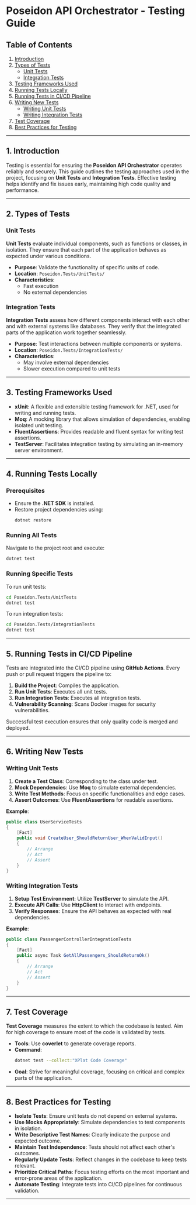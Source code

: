 # Poseidon API Orchestrator - Testing Guide

## Table of Contents

1. [Introduction](#1-introduction)
2. [Types of Tests](#2-types-of-tests)
   - [Unit Tests](#unit-tests)
   - [Integration Tests](#integration-tests)
3. [Testing Frameworks Used](#3-testing-frameworks-used)
4. [Running Tests Locally](#4-running-tests-locally)
5. [Running Tests in CI/CD Pipeline](#5-running-tests-in-cicd-pipeline)
6. [Writing New Tests](#6-writing-new-tests)
   - [Writing Unit Tests](#writing-unit-tests)
   - [Writing Integration Tests](#writing-integration-tests)
7. [Test Coverage](#7-test-coverage)
8. [Best Practices for Testing](#8-best-practices-for-testing)

---

## 1. Introduction

Testing is essential for ensuring the **Poseidon API Orchestrator** operates reliably and securely. This guide outlines the testing approaches used in the project, focusing on **Unit Tests** and **Integration Tests**. Effective testing helps identify and fix issues early, maintaining high code quality and performance.

---

## 2. Types of Tests

### Unit Tests

**Unit Tests** evaluate individual components, such as functions or classes, in isolation. They ensure that each part of the application behaves as expected under various conditions.

- **Purpose**: Validate the functionality of specific units of code.
- **Location**: `Poseidon.Tests/UnitTests/`
- **Characteristics**:
  - Fast execution
  - No external dependencies

### Integration Tests

**Integration Tests** assess how different components interact with each other and with external systems like databases. They verify that the integrated parts of the application work together seamlessly.

- **Purpose**: Test interactions between multiple components or systems.
- **Location**: `Poseidon.Tests/IntegrationTests/`
- **Characteristics**:
  - May involve external dependencies
  - Slower execution compared to unit tests

---

## 3. Testing Frameworks Used

- **xUnit**: A flexible and extensible testing framework for .NET, used for writing and running tests.
- **Moq**: A mocking library that allows simulation of dependencies, enabling isolated unit testing.
- **FluentAssertions**: Provides readable and fluent syntax for writing test assertions.
- **TestServer**: Facilitates integration testing by simulating an in-memory server environment.

---

## 4. Running Tests Locally

### Prerequisites

- Ensure the **.NET SDK** is installed.
- Restore project dependencies using:
  ```bash
  dotnet restore
  ```

### Running All Tests

Navigate to the project root and execute:
```bash
dotnet test
```

### Running Specific Tests

To run unit tests:
```bash
cd Poseidon.Tests/UnitTests
dotnet test
```

To run integration tests:
```bash
cd Poseidon.Tests/IntegrationTests
dotnet test
```

---

## 5. Running Tests in CI/CD Pipeline

Tests are integrated into the CI/CD pipeline using **GitHub Actions**. Every push or pull request triggers the pipeline to:

1. **Build the Project**: Compiles the application.
2. **Run Unit Tests**: Executes all unit tests.
3. **Run Integration Tests**: Executes all integration tests.
4. **Vulnerability Scanning**: Scans Docker images for security vulnerabilities.

Successful test execution ensures that only quality code is merged and deployed.

---

## 6. Writing New Tests

### Writing Unit Tests

1. **Create a Test Class**: Corresponding to the class under test.
2. **Mock Dependencies**: Use **Moq** to simulate external dependencies.
3. **Write Test Methods**: Focus on specific functionalities and edge cases.
4. **Assert Outcomes**: Use **FluentAssertions** for readable assertions.

**Example**:
```csharp
public class UserServiceTests
{
    [Fact]
    public void CreateUser_ShouldReturnUser_WhenValidInput()
    {
        // Arrange
        // Act
        // Assert
    }
}
```

### Writing Integration Tests

1. **Setup Test Environment**: Utilize **TestServer** to simulate the API.
2. **Execute API Calls**: Use **HttpClient** to interact with endpoints.
3. **Verify Responses**: Ensure the API behaves as expected with real dependencies.

**Example**:
```csharp
public class PassengerControllerIntegrationTests
{
    [Fact]
    public async Task GetAllPassengers_ShouldReturnOk()
    {
        // Arrange
        // Act
        // Assert
    }
}
```

---

## 7. Test Coverage

**Test Coverage** measures the extent to which the codebase is tested. Aim for high coverage to ensure most of the code is validated by tests.

- **Tools**: Use **coverlet** to generate coverage reports.
- **Command**:
  ```bash
  dotnet test --collect:"XPlat Code Coverage"
  ```
- **Goal**: Strive for meaningful coverage, focusing on critical and complex parts of the application.

---

## 8. Best Practices for Testing

- **Isolate Tests**: Ensure unit tests do not depend on external systems.
- **Use Mocks Appropriately**: Simulate dependencies to test components in isolation.
- **Write Descriptive Test Names**: Clearly indicate the purpose and expected outcome.
- **Maintain Test Independence**: Tests should not affect each other's outcomes.
- **Regularly Update Tests**: Reflect changes in the codebase to keep tests relevant.
- **Prioritize Critical Paths**: Focus testing efforts on the most important and error-prone areas of the application.
- **Automate Testing**: Integrate tests into CI/CD pipelines for continuous validation.

---
